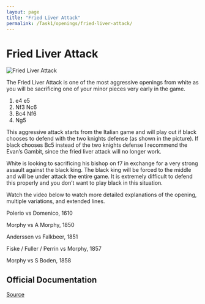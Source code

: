 ```yaml
---
layout: page
title: "Fried Liver Attack"
permalink: /Task1/openings/fried-liver-attack/
---
```

# Fried Liver Attack


![Fried Liver Attack](/fried-liver-attack.jpg)


The Fried Liver Attack is one of the most aggressive openings from white as you will be sacrificing one of your minor pieces very early in the game.

1. e4 e5
2. Nf3 Nc6
3. Bc4 Nf6
4. Ng5

This aggressive attack starts from the Italian game and will play out if black chooses to defend with the two knights defense (as shown in the picture). If black chooses Bc5 instead of the two knights defense I recommend the Evan’s Gambit, since the fried liver attack will no longer work.

White is looking to sacrificing his bishop on f7 in exchange for a very strong assault against the black king. The black king will be forced to the middle and will be under attack the entire game. It is extremely difficult to defend this properly and you don’t want to play black in this situation.

Watch the video below to watch more detailed explanations of the opening, multiple variations, and extended lines.






Polerio vs Domenico, 1610

Morphy vs A Morphy, 1850

Anderssen vs Falkbeer, 1851

Fiske / Fuller / Perrin vs Morphy, 1857

Morphy vs S Boden, 1858


## Official Documentation
[Source](https://www.thechesswebsite.com/fried-liver-attack/)

